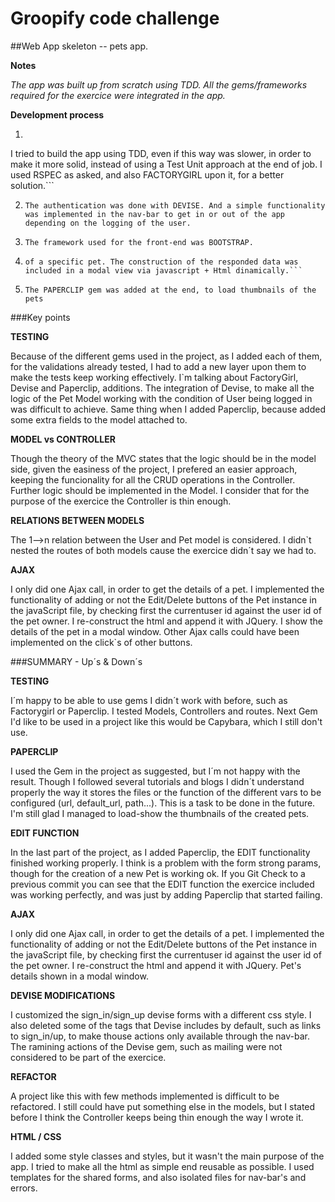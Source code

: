 # Groopify code challenge

##Web App skeleton -- pets app.  

**Notes**

*The app was built up from scratch using TDD. 
All the gems/frameworks required for the exercice were integrated in the app.*


**Development process**

1.  ``` Because of the reasonable given deadline for delivering the exercice,
 I tried to build the app using TDD, even if this way was slower,
 in order to make it more solid, instead of using a Test Unit approach at the end of job.
 I used RSPEC as asked, and also FACTORYGIRL upon it, for a better solution.```

2.  ```The authentication was done with DEVISE. And a simple functionality was implemented in the nav-bar to get in or out of the app depending on the logging of the user.```

3.  ```The framework used for the front-end was BOOTSTRAP.```

4.  ```The AJAX called asked to be used was done in the show action, in which the user clicks to get the file 
    of a specific pet. The construction of the responded data was included in a modal view via javascript + Html dinamically.```

5.  ```The PAPERCLIP gem was added at the end, to load thumbnails of the pets```

###Key points


**TESTING**

Because of the different gems used in the project, as I added each of them,
for the validations already tested, I had to add a new layer upon them to make the tests keep
working effectively.
I`m talking about FactoryGirl, Devise and Paperclip, additions.
The integration of Devise, to make all the logic of the Pet Model working with the condition
of User being logged in  was difficult to achieve.
Same thing when I added Paperclip, because added some extra fields to the model attached to.

**MODEL vs CONTROLLER**

Though the theory of the MVC states that the logic should be in the model side,
given the easiness of the project, I prefered an easier approach, keeping the funcionality 
for all the CRUD operations in the Controller. Further logic should be implemented in the Model. 
I consider that for the purpose of the exercice the Controller is thin enough. 

**RELATIONS BETWEEN MODELS**

The 1-->n relation between the User and Pet model is considered. 
I didn`t nested the routes of both models cause the exercice didn´t say we had to.

**AJAX**

I only did one Ajax call, in order to get the details of a pet. 
I implemented the functionality of adding or not the Edit/Delete buttons 
of the Pet instance in the javaScript file,
by checking first the currentuser id against the user id of the pet owner. 
I re-construct the html and append it with JQuery. I show the details of the pet in a modal window.
Other Ajax calls could have been implemented on the click`s of other buttons.

###SUMMARY - Up´s & Down´s

**TESTING**

I´m happy to be able to use gems I didn´t work with before, such as Factorygirl or Paperclip.
I tested Models, Controllers and routes.
Next Gem I'd like to be used in a project like this would be Capybara, which I still don't use.

**PAPERCLIP**

I used the Gem in the project as suggested, but I´m not happy with the result. 
Though I followed several tutorials and blogs I didn´t understand properly the way it stores the files or
the function of the different vars to be configured (url, default_url, path...). 
This is a task to be done in the future.
I'm still glad I managed to load-show the thumbnails of the created pets.

**EDIT FUNCTION**

In the last part of the project, as I added Paperclip, the EDIT functionality finished working properly.
I think is a problem with the form strong params, though for the creation of a new Pet is working ok.
If you Git Check to a previous commit you can see that the EDIT function the exercice included was 
working perfectly,
and was just by adding Paperclip that started failing.

**AJAX**

I only did one Ajax call, in order to get the details of a pet.
I implemented the functionality of adding or not the Edit/Delete buttons 
of the Pet instance in the javaScript file, by checking first the currentuser id
against the user id of the pet owner.
I re-construct the html and append it with JQuery.
Pet's details shown in a modal window.

**DEVISE MODIFICATIONS**

I customized the sign_in/sign_up devise forms with a different css style. I also deleted some of the tags that Devise includes by default, such as links to sign_in/up, to make thouse actions only available through the nav-bar.
The ramining actions of the Devise gem, such as mailing were not considered to be part of the exercice.


**REFACTOR**

A project like this with few methods implemented is difficult to be refactored. I still could have put something else in the models, but I stated before I think the Controller keeps being thin enough the way I wrote it.

**HTML / CSS**

I added some style classes and styles, but it wasn't the main purpose of the app.
I tried to make all the html as simple end reusable as possible. I used templates for the shared forms, and also isolated files for nav-bar's and errors.
